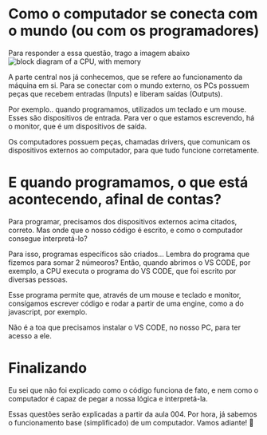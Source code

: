 # Como o computador se conecta com o mundo (ou com os programadores)

Para responder a essa questão, trago a imagem abaixo
![block diagram of a CPU, with memory](https://user-images.githubusercontent.com/67838782/159737559-717a40e9-a0b1-44b5-802b-b1fbdf8370b9.png)

A parte central nos já conhecemos, que se refere ao funcionamento da máquina em si.
Para se conectar com o mundo externo, os PCs possuem peças que recebem entradas (Inputs) e liberam saídas (Outputs).

Por exemplo.. quando programamos, utilizados um teclado e um mouse. Esses são dispositivos de entrada.
Para ver o que estamos escrevendo, há o monitor, que é um dispositivos de saída.

Os computadores possuem peças, chamadas drivers, que comunicam os dispositivos externos ao computador, para que tudo funcione corretamente.

# E quando programamos, o que está acontecendo, afinal de contas?

Para programar, precisamos dos dispositivos externos acima citados, correto. Mas onde que o nosso código é escrito, e como o computador consegue interpretá-lo?

Para isso, programas específicos são criados... Lembra do programa que fizemos para somar 2 númeoros? Então, quando abrimos o VS CODE, por exemplo, a CPU executa o programa do VS CODE, que foi escrito por diversas pessoas.

Esse programa permite que, através de um mouse e teclado e monitor, consígamos escrever código e rodar a partir de uma engine, como a do javascript, por exemplo.

Não é a toa que precisamos instalar o VS CODE, no nosso PC, para ter acesso a ele.

# Finalizando

Eu sei que não foi explicado como o código funciona de fato, e nem como o computador é capaz de pegar a nossa lógica e interpretá-la.

Essas questões serão explicadas a partir da aula 004.
Por hora, já sabemos o funcionamento base (simplificado) de um computador. Vamos adiante! 🚀
